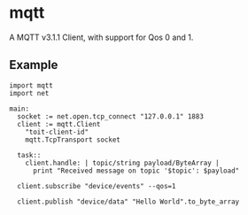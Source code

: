 # mqtt

A MQTT v3.1.1 Client, with support for Qos 0 and 1.

## Example

```
import mqtt
import net

main:
  socket := net.open.tcp_connect "127.0.0.1" 1883
  client := mqtt.Client
    "toit-client-id"
    mqtt.TcpTransport socket

  task::
    client.handle: | topic/string payload/ByteArray |
      print "Received message on topic '$topic': $payload"

  client.subscribe "device/events" --qos=1

  client.publish "device/data" "Hello World".to_byte_array
```
